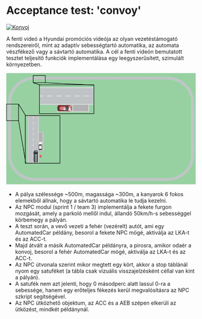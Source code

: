 # Acceptance test: 'convoy'

[![Konvoj](https://img.youtube.com/vi/Xbjdmw8D9-Y/0.jpg)](https://www.youtube.com/watch?v=Xbjdmw8D9-Y)

A fenti videó a Hyundai promóciós videója az olyan vezetéstámogató rendszereiről, mint az adaptív sebességtartó automatika, az automata vészfékező vagy a sávtartó automatika. A cél a fenti videón bemutatott tesztet teljesítő funkciók implementálása egy leegyszerűsített, szimulált környezetben.

![](../images/oval.png)

- A pálya szélessége ~500m, magassága ~300m, a kanyarok 6 fokos elemekből állnak, hogy a sávtartó automatika le tudja kezelni.
- Az NPC modul (sprint 1 / team 3) implementálja a fekete furgon mozgását, amely a parkoló mellől indul, állandó 50km/h-s sebességgel körbemegy a pályán.
- A teszt során, a vevő vezeti a fehér (vezérelt) autót, ami egy AutomatedCar példány, besorol a fekete NPC mögé, aktiválja az LKA-t és az ACC-t.
- Majd átvált a másik AutomatedCar példányra, a pirosra, amikor odaér a konvoj, besorol a fehér AutomatedCar mögé, aktiválja az LKA-t és az ACC-t.
- Az NPC útvonala szerint mikor megtett egy kört, akkor a stop táblánál nyom egy satuféket (a tábla csak vizuális visszajelzésként céllal van kint a pályán).
- A satufék nem azt jelenti, hogy 0 másodperc alatt lassul 0-ra a sebessége, hanem egy erőteljes fékezés kerül megvalósításra az NPC szkript segítségével.
- Az NPC ütközhető objektum, az ACC és a AEB szépen elkerüli az ütközést, mindkét példánynál.
